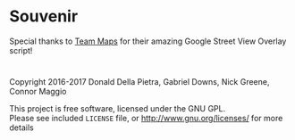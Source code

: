 # Souvenir

Special thanks to [Team Maps](http://projects.teammaps.com/projects/streetviewoverlay/streetviewoverlay.htm) for their amazing Google Street View Overlay script! 

#

Copyright 2016-2017 Donald Della Pietra, Gabriel Downs, Nick Greene, Connor Maggio

This project is free software, licensed under the GNU GPL.\
Please see included `LICENSE` file, or <http://www.gnu.org/licenses/> for more details
